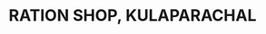 ---
title: "RATION SHOP, KULAPARACHAL"
url: /kuruvila-city/ration-shop-kulaparachal/
shop: convenience
---